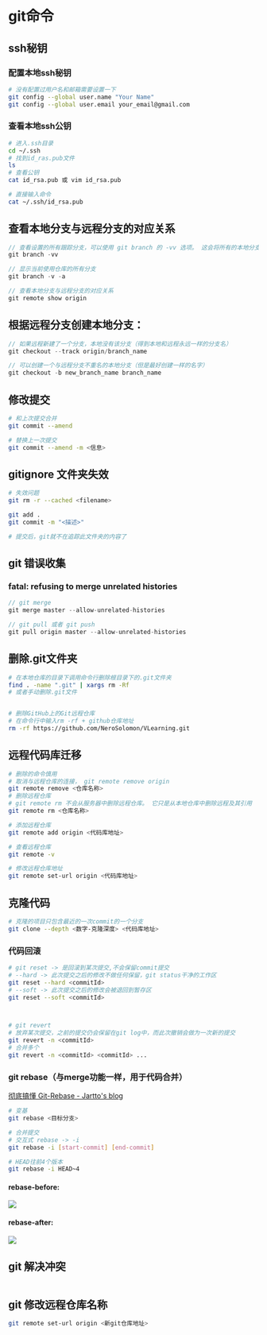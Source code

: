 # git命令

## ssh秘钥

### 配置本地ssh秘钥

```bash
# 没有配置过用户名和邮箱需要设置一下
git config --global user.name "Your Name"
git config --global user.email your_email@gmail.com　
```

### 查看本地ssh公钥

```bash
# 进入.ssh目录
cd ~/.ssh
# 找到id_ras.pub文件
ls
# 查看公钥
cat id_rsa.pub 或 vim id_rsa.pub

# 直接输入命令
cat ~/.ssh/id_rsa.pub
```

## 查看本地分支与远程分支的对应关系

```js
// 查看设置的所有跟踪分支，可以使用 git branch 的 -vv 选项。 这会将所有的本地分支列出来并且包含更多的信息，如每一个分支正在跟踪哪个远程分支与本地分支是否是领先、落后或是都有。
git branch -vv

// 显示当前使用仓库的所有分支
git branch -v -a

// 查看本地分支与远程分支的对应关系 
git remote show origin
```

## 根据远程分支创建本地分支：

```javascript
// 如果远程新建了一个分支，本地没有该分支（得到本地和远程永远一样的分支名）
git checkout --track origin/branch_name

// 可以创建一个与远程分支不重名的本地分支（但是最好创建一样的名字）
git checkout -b new_branch_name branch_name
```

## 修改提交

```bash
# 和上次提交合并
git commit --amend

# 替换上一次提交
git commit --amend -m <信息>
```

## gitignore 文件夹失效

```bash
# 失效问题
git rm -r --cached <filename>

git add .
git commit -m "<描述>"

# 提交后，git就不在追踪此文件夹的内容了
```

## git 错误收集

### fatal: refusing to merge unrelated histories

```js
// git merge
git merge master --allow-unrelated-histories

// git pull 或者 git push
git pull origin master --allow-unrelated-histories
```

## 删除.git文件夹

```bash
# 在本地仓库的目录下调用命令行删除根目录下的.git文件夹
find . -name ".git" | xargs rm -Rf
# 或者手动删除.git文件


# 删除GitHub上的Git远程仓库
# 在命令行中输入rm -rf + github仓库地址
rm -rf https://github.com/NeroSolomon/VLearning.git
```

## 远程代码库迁移

```bash
# 删除的命令慎用
# 取消与远程仓库的连接， git remote remove origin
git remote remove <仓库名称>
# 删除远程仓库
# git remote rm 不会从服务器中删除远程仓库。 它只是从本地仓库中删除远程及其引用
git remote rm <仓库名称>

# 添加远程仓库
git remote add origin <代码库地址> 

# 查看远程仓库
git remote -v

# 修改远程仓库地址
git remote set-url origin <代码库地址>
```

## 克隆代码

```bash
# 克隆的项目只包含最近的一次commit的一个分支
git clone --depth <数字-克隆深度> <代码库地址>
```

### 代码回滚

```bash
# git reset -> 是回滚到某次提交,不会保留commit提交
# --hard -> 此次提交之后的修改不做任何保留，git status干净的工作区
git reset --hard <commitId>
# --soft -> 此次提交之后的修改会被退回到暂存区
git reset --soft <commitId>



# git revert 
# 放弃某次提交，之前的提交仍会保留在git log中，而此次撤销会做为一次新的提交
git revert -n <commitId>
# 合并多个
git revert -n <commitId> <commitId> ...
```

### git rebase（与merge功能一样，用于代码合并）

[彻底搞懂 Git-Rebase - Jartto&#39;s blog](http://jartto.wang/2018/12/11/git-rebase/)

```bash
# 变基
git rebase <目标分支>

# 合并提交
# 交互式 rebase -> -i
git rebase -i [start-commit] [end-commit]

# HEAD往前4个版本
git rebase -i HEAD~4
```

#### rebase-before:

![](../../imgs/git-rebase-1.jpeg)

#### rebase-after:

![](../../imgs/git-rebase-2.jpeg)

## git 解决冲突

<img title="" src="../../imgs/vscode-git-chongtu.png" alt="" data-align="inline">

## git 修改远程仓库名称

```bash
git remote set-url origin <新git仓库地址>
```

